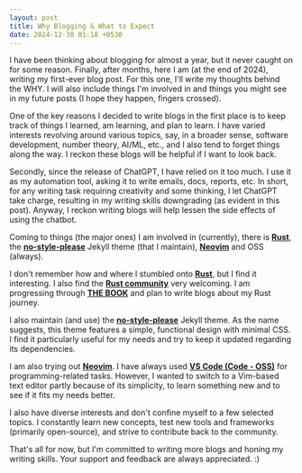 ```yaml
---
layout: post
title: Why Blogging & What to Expect
date: 2024-12-30 01:18 +0530
---
```

I have been thinking about blogging for almost a year, but it never caught on for some reason. Finally, after months, here I am (at the end of 2024), writing my first-ever blog post. For this one, I'll write my thoughts behind the WHY. I will also include things I'm involved in and things you might see in my future posts (I hope they happen, fingers crossed).

One of the key reasons I decided to write blogs in the first place is to keep track of things I learned, am learning, and plan to learn. I have varied interests revolving around various topics, say, in a broader sense, software development, number theory, AI/ML, etc., and I also tend to forget things along the way. I reckon these blogs will be helpful if I want to look back.

Secondly, since the release of ChatGPT, I have relied on it too much. I use it as my automation tool, asking it to write emails, docs, reports, etc. In short, for any writing task requiring creativity and some thinking, I let ChatGPT take charge, resulting in my writing skills downgrading (as evident in this post). Anyway, I reckon writing blogs will help lessen the side effects of using the chatbot.

Coming to things (the major ones) I am involved in (currently), there is [**Rust**](https://www.rust-lang.org/), the [**no-style-please**](https://github.com/riggraz/no-style-please) Jekyll theme (that I maintain), [**Neovim**](https://neovim.io/) and OSS (always).

I don't remember how and where I stumbled onto [**Rust**](https://www.rust-lang.org/), but I find it interesting. I also find the [**Rust community**](https://github.com/rust-lang) very welcoming. I am progressing through [**THE BOOK**](https://doc.rust-lang.org/stable/book/) and plan to write blogs about my Rust journey.

I also maintain (and use) the [**no-style-please**](https://github.com/riggraz/no-style-please) Jekyll theme. As the name suggests, this theme features a simple, functional design with minimal CSS. I find it particularly useful for my needs and try to keep it updated regarding its dependencies.

I am also trying out [**Neovim**](https://neovim.io/). I have always used [**VS Code (Code - OSS)**](https://code.visualstudio.com/) for programming-related tasks. However, I wanted to switch to a Vim-based text editor partly because of its simplicity, to learn something new and to see if it fits my needs better.

I also have diverse interests and don't confine myself to a few selected topics. I constantly learn new concepts, test new tools and frameworks (primarily open-source), and strive to contribute back to the community.

That's all for now, but I'm committed to writing more blogs and honing my writing skills. Your support and feedback are always appreciated. :)

<meta name="fediverse:creator" content="@tanvincible@fosstodon.org">